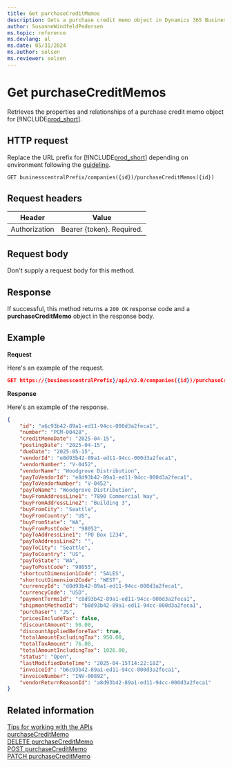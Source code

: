```yaml
---
title: Get purchaseCreditMemos
description: Gets a purchase credit memo object in Dynamics 365 Business Central.
author: SusanneWindfeldPedersen
ms.topic: reference
ms.devlang: al
ms.date: 05/31/2024
ms.author: solsen
ms.reviewer: solsen
---
```


# Get purchaseCreditMemos

Retrieves the properties and relationships of a purchase credit memo object for [!INCLUDE[prod_short](../../../includes/prod_short.md)].

## HTTP request

Replace the URL prefix for [!INCLUDE[prod_short](../../../includes/prod_short.md)] depending on environment following the [guideline](../../v2.0/endpoints-apis-for-dynamics.md).

```
GET businesscentralPrefix/companies({id})/purchaseCreditMemos({id})
```

## Request headers

|Header|Value|
|------|-----|
|Authorization  |Bearer {token}. Required. |

## Request body

Don't supply a request body for this method.

## Response

If successful, this method returns a ```200 OK``` response code and a **purchaseCreditMemo** object in the response body.

## Example

**Request**

Here's an example of the request.

```json
GET https://{businesscentralPrefix}/api/v2.0/companies({id})/purchaseCreditMemos({id})
```

**Response**

Here's an example of the response.

```json
{
    "id": "a6c93b42-89a1-ed11-94cc-000d3a2feca1",
    "number": "PCM-00428",
    "creditMemoDate": "2025-04-15",
    "postingDate": "2025-04-15",
    "dueDate": "2025-05-15",
    "vendorId": "e8d93b42-89a1-ed11-94cc-000d3a2feca1",
    "vendorNumber": "V-0452",
    "vendorName": "Woodgrove Distribution",
    "payToVendorId": "e8d93b42-89a1-ed11-94cc-000d3a2feca1",
    "payToVendorNumber": "V-0452",
    "payToName": "Woodgrove Distribution",
    "buyFromAddressLine1": "7890 Commercial Way",
    "buyFromAddressLine2": "Building 3",
    "buyFromCity": "Seattle",
    "buyFromCountry": "US",
    "buyFromState": "WA",
    "buyFromPostCode": "98052",
    "payToAddressLine1": "PO Box 1234",
    "payToAddressLine2": "",
    "payToCity": "Seattle",
    "payToCountry": "US",
    "payToState": "WA",
    "payToPostCode": "98055",
    "shortcutDimension1Code": "SALES",
    "shortcutDimension2Code": "WEST",
    "currencyId": "d8d93b42-89a1-ed11-94cc-000d3a2feca1",
    "currencyCode": "USD",
    "paymentTermsId": "c8d93b42-89a1-ed11-94cc-000d3a2feca1",
    "shipmentMethodId": "b8d93b42-89a1-ed11-94cc-000d3a2feca1",
    "purchaser": "JS",
    "pricesIncludeTax": false,
    "discountAmount": 50.00,
    "discountAppliedBeforeTax": true,
    "totalAmountExcludingTax": 950.00,
    "totalTaxAmount": 76.00,
    "totalAmountIncludingTax": 1026.00,
    "status": "Open",
    "lastModifiedDateTime": "2025-04-15T14:22:18Z",
    "invoiceId": "b6c93b42-89a1-ed11-94cc-000d3a2feca1",
    "invoiceNumber": "INV-00892",
    "vendorReturnReasonId": "a8d93b42-89a1-ed11-94cc-000d3a2feca1"
}
```

## Related information

[Tips for working with the APIs](/dynamics365/business-central/dev-itpro/developer/devenv-connect-apps-tips)  
[purchaseCreditMemo](../resources/dynamics_purchaseCreditMemo.md)  
[DELETE purchaseCreditMemo](dynamics_purchasecreditmemo_delete.md)  
[POST purchaseCreditMemo](dynamics_purchasecreditmemo_create.md)  
[PATCH purchaseCreditMemo](dynamics_purchasecreditmemo_update.md)
